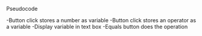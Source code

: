 Pseudocode

-Button click stores a number as variable
-Button click stores an operator as a variable
-Display variable in text box
-Equals button does the operation
